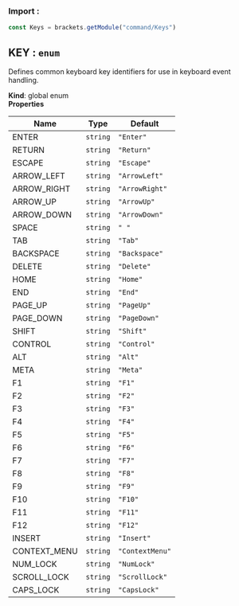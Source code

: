### Import :
```js
const Keys = brackets.getModule("command/Keys")
```

<a name="KEY"></a>

## KEY : <code>enum</code>
Defines common keyboard key identifiers for use in keyboard event handling.

**Kind**: global enum  
**Properties**

| Name | Type | Default |
| --- | --- | --- |
| ENTER | <code>string</code> | <code>&quot;Enter&quot;</code> | 
| RETURN | <code>string</code> | <code>&quot;Return&quot;</code> | 
| ESCAPE | <code>string</code> | <code>&quot;Escape&quot;</code> | 
| ARROW_LEFT | <code>string</code> | <code>&quot;ArrowLeft&quot;</code> | 
| ARROW_RIGHT | <code>string</code> | <code>&quot;ArrowRight&quot;</code> | 
| ARROW_UP | <code>string</code> | <code>&quot;ArrowUp&quot;</code> | 
| ARROW_DOWN | <code>string</code> | <code>&quot;ArrowDown&quot;</code> | 
| SPACE | <code>string</code> | <code>&quot; &quot;</code> | 
| TAB | <code>string</code> | <code>&quot;Tab&quot;</code> | 
| BACKSPACE | <code>string</code> | <code>&quot;Backspace&quot;</code> | 
| DELETE | <code>string</code> | <code>&quot;Delete&quot;</code> | 
| HOME | <code>string</code> | <code>&quot;Home&quot;</code> | 
| END | <code>string</code> | <code>&quot;End&quot;</code> | 
| PAGE_UP | <code>string</code> | <code>&quot;PageUp&quot;</code> | 
| PAGE_DOWN | <code>string</code> | <code>&quot;PageDown&quot;</code> | 
| SHIFT | <code>string</code> | <code>&quot;Shift&quot;</code> | 
| CONTROL | <code>string</code> | <code>&quot;Control&quot;</code> | 
| ALT | <code>string</code> | <code>&quot;Alt&quot;</code> | 
| META | <code>string</code> | <code>&quot;Meta&quot;</code> | 
| F1 | <code>string</code> | <code>&quot;F1&quot;</code> | 
| F2 | <code>string</code> | <code>&quot;F2&quot;</code> | 
| F3 | <code>string</code> | <code>&quot;F3&quot;</code> | 
| F4 | <code>string</code> | <code>&quot;F4&quot;</code> | 
| F5 | <code>string</code> | <code>&quot;F5&quot;</code> | 
| F6 | <code>string</code> | <code>&quot;F6&quot;</code> | 
| F7 | <code>string</code> | <code>&quot;F7&quot;</code> | 
| F8 | <code>string</code> | <code>&quot;F8&quot;</code> | 
| F9 | <code>string</code> | <code>&quot;F9&quot;</code> | 
| F10 | <code>string</code> | <code>&quot;F10&quot;</code> | 
| F11 | <code>string</code> | <code>&quot;F11&quot;</code> | 
| F12 | <code>string</code> | <code>&quot;F12&quot;</code> | 
| INSERT | <code>string</code> | <code>&quot;Insert&quot;</code> | 
| CONTEXT_MENU | <code>string</code> | <code>&quot;ContextMenu&quot;</code> | 
| NUM_LOCK | <code>string</code> | <code>&quot;NumLock&quot;</code> | 
| SCROLL_LOCK | <code>string</code> | <code>&quot;ScrollLock&quot;</code> | 
| CAPS_LOCK | <code>string</code> | <code>&quot;CapsLock&quot;</code> | 


